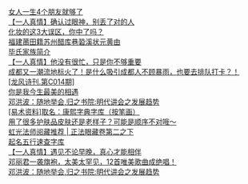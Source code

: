   
[女人一生4个朋友就够了](http://www.dianyue.me/archives/165/7u54n2poowccbor9/)  
[【一人真情】确认过眼神，别丢了对的人](http://www.dianyue.me/archives/885/ub097densbheq060/)  
[化妆的这3大误区，你中了吗？](http://www.dianyue.me/archives/209/vabm5x2vwebueq2r/)  
[福建莆田籍苏州醋库巷䂬溪状元黄由](http://www.dianyue.me/archives/926/ds9wk6j7lg5hdzkt/)  
[毕氏家族简介](http://www.dianyue.me/archives/175/e0rpctzkobkqr4ft/)  
[【一人真情】他没有很忙，只是你不够重要](http://www.dianyue.me/archives/770/wght3ucshads56p8/)  
[成都又一潮流地标火了！是什么吸引成都人不顾暴雨，也要去排队打卡？！](http://www.dianyue.me/archives/800/7qqwvu1s8het46xy/)  
[[龙风诗刊.第C014期]](http://www.dianyue.me/archives/106/gipz6dc06i6lh6vx/)  
[你是我今生最美的相遇](http://www.dianyue.me/archives/063/dpmsyutvwjznks6d/)  
[邓洪波：随地举会,归之书院:明代讲会之发展趋势](http://www.dianyue.me/archives/135/fb4qkdi3bm52u65z/)  
[[易术资料]取名：康熙字典字库（按笔画）](http://www.dianyue.me/archives/167/a4zjjwg8bqdxzxla/)  
[用了很多护肤品皮肤还是老样子？可能是顺序不对哦～](http://www.dianyue.me/archives/232/dqsevtjkdbxuhzwm/)  
[虹光法师阅藏推荐 |​ 正法眼藏卷第二之下](http://www.dianyue.me/archives/949/nbf4easojqrhqtvs/)  
[起名五行速查字库](http://www.dianyue.me/archives/537/8xmtwqgxp1b3cj6c/)  
[【一人真情】遇见不论早晚，真心才能相伴](http://www.dianyue.me/archives/759/ejgbyb04t58tbmx2/)  
[邓丽君一袭旗袍，太美太罕见，12首唯美歌曲成绝唱！](http://www.dianyue.me/archives/670/1cs5e9mw2jhvewhz/)  
[邓洪波：随地举会,归之书院:明代讲会之发展趋势](http://www.dianyue.me/archives/592/x4hvrgnkgfh8mg8b/)